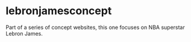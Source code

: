 # lebronjamesconcept
Part of a series of concept websites, this one focuses on NBA superstar Lebron James.

